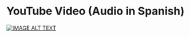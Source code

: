 # YouTube Video (Audio in Spanish)

[![IMAGE ALT TEXT](http://img.youtube.com/vi/z9x4b_KTW4g/0.jpg)](https://youtu.be/5G1aAqbm_9w "API de Bitso - Instalación e Introducción de Requisitos")
